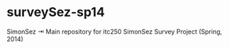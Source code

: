 surveySez-sp14
==============

SimonSez ⇥ Main repository for itc250  SimonSez Survey Project (Spring, 2014)
